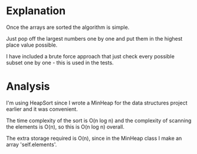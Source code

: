 # Explanation

Once the arrays are sorted the algorithm is simple.

Just pop off the largest numbers one by one and put them in the highest place value possible.

I have included a brute force approach that just check every possible subset one by one - this is used in the tests.


# Analysis

I'm using HeapSort since I wrote a MinHeap for the data structures project earlier and it was convenient.

The time complexity of the sort is O(n log n) and the complexity of scanning the elements is O(n), so this is O(n log n) overall.

The extra storage required is O(n), since in the MinHeap class I make an array 'self.elements'.

